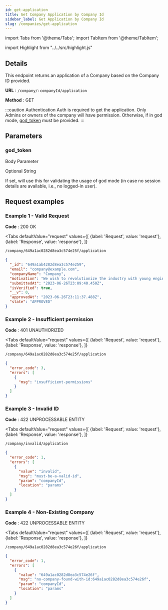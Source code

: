 ```yaml
---
id: get-application
title: Get Company Application by Company Id
sidebar_label: Get Application by Company Id
slug: /companies/get-application
---
```


import Tabs from '@theme/Tabs';
import TabItem from '@theme/TabItem';

import Highlight from "../../src/highlight.js"

## Details

This endpoint returns an application of a Company based on the Company ID provided.

**URL** : `/company/:companyId/application`

**Method** : <Highlight level="info" inline>GET</Highlight>

:::caution Authentication
Auth is required to get the application. Only Admins or owners of the company will have permission. Otherwise, if in god mode, [god_token](#god_token) must be provided.
:::

## Parameters

### god_token

<Highlight level="info">Body Parameter</Highlight>

<Highlight level="success" inline>Optional</Highlight>
<Highlight level="secondary" inline>String</Highlight>

If set, will use this for validating the usage of god mode (in case no session details are available, i.e., no logged-in
user).

## Request examples

### Example 1 - Valid Request

**Code** : <Highlight level="success" inline>200 OK</Highlight>

<Tabs
defaultValue="request"
values={[
{label: 'Request', value: 'request'},
{label: 'Response', value: 'response'},
]}
>

<TabItem value="request">

```bash
/company/649a1ac0282d8ea3c574e25f/application
```

</TabItem>

<TabItem value="response">

```json
{
  "_id": "649a1ab4282d8ea3c574e259",
  "email": "company@example.com",
  "companyName": "Company",
  "motivation": "We wish to revolutionize the industry with young engineers.",
  "submittedAt": "2023-06-26T23:09:40.450Z",
  "isVerified": true,
  "__v": 0,
  "approvedAt": "2023-06-26T23:11:37.488Z",
  "state": "APPROVED"
}
```

</TabItem>
</Tabs>

### Example 2 - Insufficient permission

**Code** : <Highlight level="success" inline>401 UNAUTHORIZED</Highlight>

<Tabs
defaultValue="request"
values={[
{label: 'Request', value: 'request'},
{label: 'Response', value: 'response'},
]}
>

<TabItem value="request">

```bash
/company/649a1ac0282d8ea3c574e25f/application
```

</TabItem>

<TabItem value="response">

```json
{
  "error_code": 3,
  "errors": [
    {
      "msg": "insufficient-permissions"
    }
  ]
}
```

</TabItem>
</Tabs>

### Example 3 - Invalid ID

**Code** : <Highlight level="success" inline>422 UNPROCESSABLE ENTITY</Highlight>

<Tabs
defaultValue="request"
values={[
{label: 'Request', value: 'request'},
{label: 'Response', value: 'response'},
]}
>

<TabItem value="request">

```bash
/company/invalid/application
```

</TabItem>

<TabItem value="response">

```json
{
  "error_code": 1,
  "errors": [
    {
      "value": "invalid",
      "msg": "must-be-a-valid-id",
      "param": "companyId",
      "location": "params"
    }
  ]
}
```

</TabItem>
</Tabs>

### Example 4 - Non-Existing Company

**Code** : <Highlight level="danger" inline>422 UNPROCESSABLE ENTITY</Highlight>

<Tabs
defaultValue="request"
values={[
{label: 'Request', value: 'request'},
{label: 'Response', value: 'response'},
]}
>

<TabItem value="request">

```bash
/company/649a1ac0282d8ea3c574e26f/application
```

</TabItem>

<TabItem value="response">

```json
{
  "error_code": 1,
  "errors": [
    {
      "value": "649a1ac0282d8ea3c574e26f",
      "msg": "no-company-found-with-id:649a1ac0282d8ea3c574e26f",
      "param": "companyId",
      "location": "params"
    }
  ]
}
```

</TabItem>
</Tabs>
